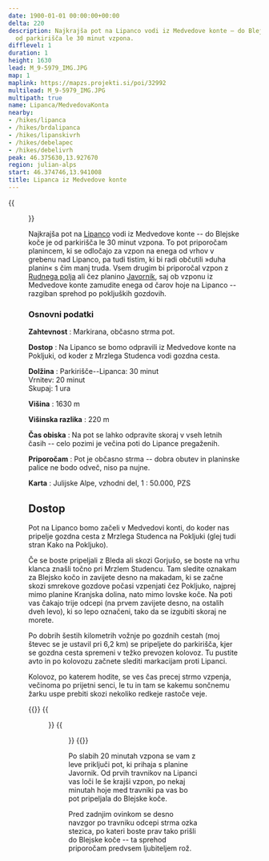 ```yaml
---
date: 1900-01-01 00:00:00+00:00
delta: 220
description: Najkrajša pot na Lipanco vodi iz Medvedove konte – do Blejske koče je
  od parkirišča le 30 minut vzpona.
difflevel: 1
duration: 1
height: 1630
lead: M_9-5979_IMG.JPG
map: 1
maplink: https://mapzs.projekti.si/poi/32992
multilead: M_9-5979_IMG.JPG
multipath: true
name: Lipanca/MedvedovaKonta
nearby:
- /hikes/lipanca
- /hikes/brdalipanca
- /hikes/lipanskivrh
- /hikes/debelapec
- /hikes/debelivrh
peak: 46.375630,13.927670
region: julian-alps
start: 46.374746,13.941008
title: Lipanca iz Medvedove konte
---
```

{{<figure src="M_9-5979_IMG.JPG">}}

Najkrajša pot na [Lipanco](../) vodi iz Medvedove konte -- do Blejske koče je od parkirišča le 30 minut vzpona. To pot priporočam planincem, ki se odločajo za vzpon na enega od vrhov v grebenu nad Lipanco, pa tudi tistim, ki bi radi občutili »duha planin« s čim manj truda. Vsem drugim bi priporočal vzpon z [Rudnega polja](../rudnopolje) ali čez planino [Javornik](../javornik), saj ob vzponu iz Medvedove konte zamudite enega od čarov hoje na Lipanco -- razgiban sprehod po pokljuških gozdovih.

### Osnovni podatki

**Zahtevnost**
:   Markirana, občasno strma pot.

**Dostop**
:   Na Lipanco se bomo odpravili iz Medvedove konte na Pokljuki, od koder z Mrzlega Studenca vodi gozdna cesta.

**Dolžina**
:   Parkirišče--Lipanca: 30 minut\
    Vrnitev: 20 minut\
    Skupaj: 1 ura

**Višina**
:   1630 m

**Višinska razlika**
:   220 m

**Čas obiska**
:   Na pot se lahko odpravite skoraj v vseh letnih časih -- celo pozimi je večina poti do Lipance pregaženih.

**Priporočam**
:   Pot je občasno strma -- dobra obutev in planinske palice ne bodo odveč, niso pa nujne.

**Karta**
:   Julijske Alpe, vzhodni del, 1 : 50.000, PZS

Dostop
------

Pot na Lipanco bomo začeli v Medvedovi konti, do koder nas pripelje gozdna cesta z Mrzlega Studenca na Pokljuki (glej tudi stran Kako na Pokljuko).

Če se boste pripeljali z Bleda ali skozi Gorjušo, se boste na vrhu klanca znašli točno pri Mrzlem Studencu. Tam sledite oznakam za Blejsko kočo in zavijete desno na makadam, ki se začne skozi smrekove gozdove počasi vzpenjati čez Pokljuko, najprej mimo planine Kranjska dolina, nato mimo lovske koče. Na poti vas čakajo trije odcepi (na prvem zavijete desno, na ostalih dveh levo), ki so lepo označeni, tako da se izgubiti skoraj ne morete.

Po dobrih šestih kilometrih vožnje po gozdnih cestah (moj števec se je ustavil pri 6,2 km) se pripeljete do parkirišča, kjer se gozdna cesta spremeni v težko prevozen kolovoz. Tu pustite avto in po kolovozu začnete slediti markacijam proti Lipanci.

Kolovoz, po katerem hodite, se ves čas precej strmo vzpenja, večinoma po prijetni senci, le tu in tam se kakemu sončnemu žarku uspe prebiti skozi nekoliko redkeje rastoče veje.

{{<gallery>}}
{{<figure src="M_9-5959_IMG.JPG" caption="Začetek poti">}} {{<figure src="M_9-5968_IMG.JPG" caption="Zadnji vzpon">}}
{{</gallery>}}

Po slabih 20 minutah vzpona se vam z leve priključi pot, ki prihaja s planine Javornik. Od prvih travnikov na Lipanci vas loči le še krajši vzpon, po nekaj minutah hoje med travniki pa vas bo pot pripeljala do Blejske koče.

Pred zadnjim ovinkom se desno navzgor po travniku odcepi strma ozka stezica, po kateri boste prav tako prišli do Blejske koče -- ta sprehod priporočam predvsem ljubiteljem rož.

